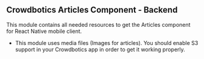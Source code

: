 ## Crowdbotics Articles Component - Backend

This module contains all needed resources to get the Articles component for React
 Native mobile client.

- This module uses media files (Images for articles). You should enable S3 support 
  in your Crowdbotics app in order to get it working properly.